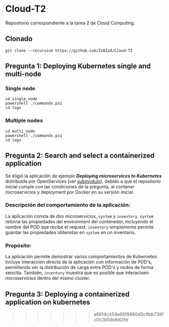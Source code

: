 # Cloud-T2
Repositorio correspondiente a la tarea 2 de Cloud Computing.
## Clonado
```
git clone --recursive https://github.com/ZzAZz4/Cloud-T2
```

## Pregunta 1: Deploying Kubernetes single and multi-node 
### Single node
```
cd single_node
powershell ./commands.ps1
cd logs
```
### Multiple nodes
```
cd multi_node
powershell ./commands.ps1
cd logs
```
## Pregunta 2: Search and select a containerized application 

Se eligió la aplicación de ejemplo **_Deploying microservices to Kubernetes_** distribuida por OpenServices (ver [submodulo](https://github.com/openliberty/guide-kubernetes-intro/tree/bae4d556a9547ddd5fb57225b10f5b1626051930)), debido a que el repositorio inicial cumple con las condiciones de la pregunta, al contener microservicios y deployment por Docker en su versión inicial.
### Descripción del comportamiento de la aplicación: 

La aplicación consta de dos microservicios, `system` y `inventory`. `system` retorna las propiedades del environment del contenedor, incluyendo el nombre del POD que recibe el request. `inventory` simplemente permite guardar las propiedades obtenidas en `system` en un inventario.

### Propósito:

La aplicación permite demostrar varios comportamientos de Kubernetes. Incluye interacción directa de la aplicación con información de POD's, permitiendo ver la distribución de carga entre POD's y nodos de forma sencilla. También, `inventory` muestra que es posible que interactuen microservicios dentro del mismo cluster.

## Pregunta 3: Deploying a containerized application on kubernetes 
>>>>>>> a6914c459a65f9880d0c9bb739fc0c2b5de8d29e


